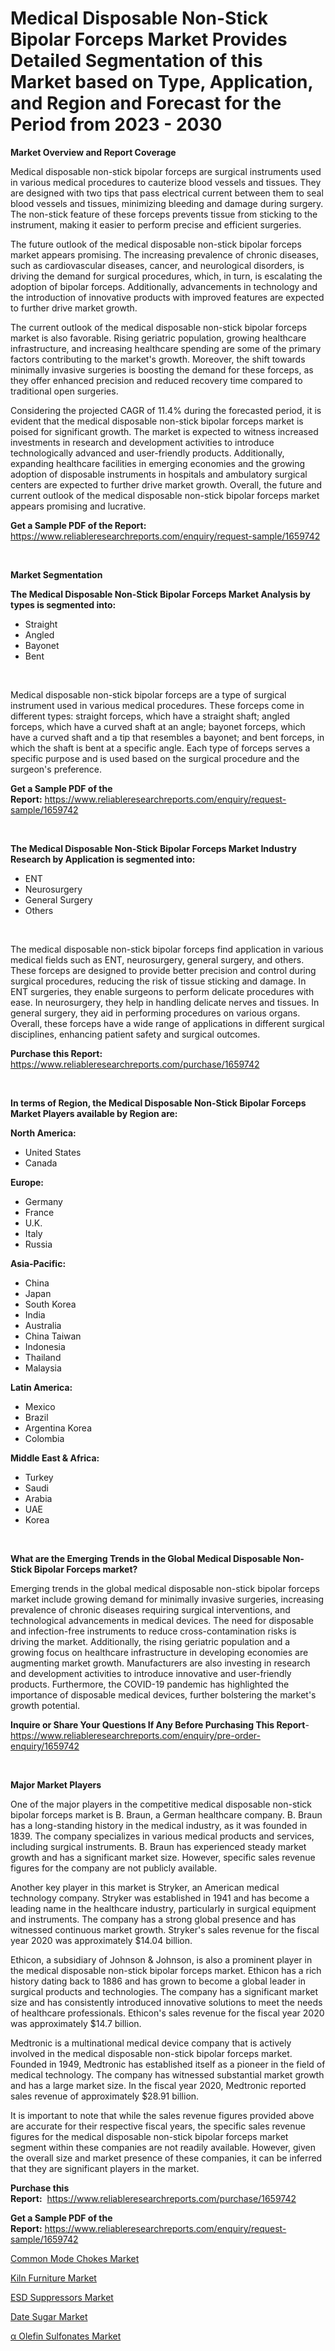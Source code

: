 <p><h1>Medical Disposable Non-Stick Bipolar Forceps Market Provides Detailed Segmentation of this Market based on Type, Application, and Region and Forecast for the Period from 2023 - 2030</h1></p><p><strong>Market Overview and Report Coverage</strong></p>
<p><p>Medical disposable non-stick bipolar forceps are surgical instruments used in various medical procedures to cauterize blood vessels and tissues. They are designed with two tips that pass electrical current between them to seal blood vessels and tissues, minimizing bleeding and damage during surgery. The non-stick feature of these forceps prevents tissue from sticking to the instrument, making it easier to perform precise and efficient surgeries.</p><p>The future outlook of the medical disposable non-stick bipolar forceps market appears promising. The increasing prevalence of chronic diseases, such as cardiovascular diseases, cancer, and neurological disorders, is driving the demand for surgical procedures, which, in turn, is escalating the adoption of bipolar forceps. Additionally, advancements in technology and the introduction of innovative products with improved features are expected to further drive market growth. </p><p>The current outlook of the medical disposable non-stick bipolar forceps market is also favorable. Rising geriatric population, growing healthcare infrastructure, and increasing healthcare spending are some of the primary factors contributing to the market's growth. Moreover, the shift towards minimally invasive surgeries is boosting the demand for these forceps, as they offer enhanced precision and reduced recovery time compared to traditional open surgeries. </p><p>Considering the projected CAGR of 11.4% during the forecasted period, it is evident that the medical disposable non-stick bipolar forceps market is poised for significant growth. The market is expected to witness increased investments in research and development activities to introduce technologically advanced and user-friendly products. Additionally, expanding healthcare facilities in emerging economies and the growing adoption of disposable instruments in hospitals and ambulatory surgical centers are expected to further drive market growth. Overall, the future and current outlook of the medical disposable non-stick bipolar forceps market appears promising and lucrative.</p></p>
<p><strong>Get a Sample PDF of the Report:</strong> <a href="https://www.reliableresearchreports.com/enquiry/request-sample/1659742">https://www.reliableresearchreports.com/enquiry/request-sample/1659742</a></p>
<p>&nbsp;</p>
<p><strong>Market Segmentation</strong></p>
<p><strong>The Medical Disposable Non-Stick Bipolar Forceps Market Analysis by types is segmented into:</strong></p>
<p><ul><li>Straight</li><li>Angled</li><li>Bayonet</li><li>Bent</li></ul></p>
<p>&nbsp;</p>
<p><p>Medical disposable non-stick bipolar forceps are a type of surgical instrument used in various medical procedures. These forceps come in different types: straight forceps, which have a straight shaft; angled forceps, which have a curved shaft at an angle; bayonet forceps, which have a curved shaft and a tip that resembles a bayonet; and bent forceps, in which the shaft is bent at a specific angle. Each type of forceps serves a specific purpose and is used based on the surgical procedure and the surgeon's preference.</p></p>
<p><strong>Get a Sample PDF of the Report:</strong>&nbsp;<a href="https://www.reliableresearchreports.com/enquiry/request-sample/1659742">https://www.reliableresearchreports.com/enquiry/request-sample/1659742</a></p>
<p>&nbsp;</p>
<p><strong>The Medical Disposable Non-Stick Bipolar Forceps Market Industry Research by Application is segmented into:</strong></p>
<p><ul><li>ENT</li><li>Neurosurgery</li><li>General Surgery</li><li>Others</li></ul></p>
<p>&nbsp;</p>
<p><p>The medical disposable non-stick bipolar forceps find application in various medical fields such as ENT, neurosurgery, general surgery, and others. These forceps are designed to provide better precision and control during surgical procedures, reducing the risk of tissue sticking and damage. In ENT surgeries, they enable surgeons to perform delicate procedures with ease. In neurosurgery, they help in handling delicate nerves and tissues. In general surgery, they aid in performing procedures on various organs. Overall, these forceps have a wide range of applications in different surgical disciplines, enhancing patient safety and surgical outcomes.</p></p>
<p><strong>Purchase this Report:</strong>&nbsp; <a href="https://www.reliableresearchreports.com/purchase/1659742">https://www.reliableresearchreports.com/purchase/1659742</a></p>
<p>&nbsp;</p>
<p><strong>In terms of Region, the Medical Disposable Non-Stick Bipolar Forceps Market Players available by Region are:</strong></p>
<p>
    <p> <strong> North America: </strong>
        <ul>
            <li>United States</li>
            <li>Canada</li>
        </ul>
        </p> 
    <p> <strong> Europe: </strong>
        <ul>
            <li>Germany</li>
            <li>France</li>
            <li>U.K.</li>
            <li>Italy</li>
            <li>Russia</li>
        </ul>
        </p> 
    <p> <strong> Asia-Pacific: </strong>
        <ul>
            <li>China</li>
            <li>Japan</li>
            <li>South Korea</li>
            <li>India</li>
            <li>Australia</li>
            <li>China Taiwan</li>
            <li>Indonesia</li>
            <li>Thailand</li>
            <li>Malaysia</li>
        </ul>
        </p> 
    <p> <strong> Latin America: </strong>
        <ul>
            <li>Mexico</li>
            <li>Brazil</li>
            <li>Argentina Korea</li>
            <li>Colombia</li>
        </ul>
        </p> 
    <p> <strong> Middle East & Africa: </strong>
        <ul>
            <li>Turkey</li>
            <li>Saudi</li>
            <li>Arabia</li>
            <li>UAE</li>
            <li>Korea</li>
        </ul>
    </p>
    </p>
<p>&nbsp;</p>
<p><strong>What are the Emerging Trends in the Global Medical Disposable Non-Stick Bipolar Forceps market?</strong></p>
<p><p>Emerging trends in the global medical disposable non-stick bipolar forceps market include growing demand for minimally invasive surgeries, increasing prevalence of chronic diseases requiring surgical interventions, and technological advancements in medical devices. The need for disposable and infection-free instruments to reduce cross-contamination risks is driving the market. Additionally, the rising geriatric population and a growing focus on healthcare infrastructure in developing economies are augmenting market growth. Manufacturers are also investing in research and development activities to introduce innovative and user-friendly products. Furthermore, the COVID-19 pandemic has highlighted the importance of disposable medical devices, further bolstering the market's growth potential.</p></p>
<p><strong>Inquire or Share Your Questions If Any Before Purchasing This Report</strong>- <a href="https://www.reliableresearchreports.com/enquiry/pre-order-enquiry/1659742">https://www.reliableresearchreports.com/enquiry/pre-order-enquiry/1659742</a></p>
<p>&nbsp;</p>
<p><strong>Major Market Players</strong></p>
<p><p>One of the major players in the competitive medical disposable non-stick bipolar forceps market is B. Braun, a German healthcare company. B. Braun has a long-standing history in the medical industry, as it was founded in 1839. The company specializes in various medical products and services, including surgical instruments. B. Braun has experienced steady market growth and has a significant market size. However, specific sales revenue figures for the company are not publicly available.</p><p>Another key player in this market is Stryker, an American medical technology company. Stryker was established in 1941 and has become a leading name in the healthcare industry, particularly in surgical equipment and instruments. The company has a strong global presence and has witnessed continuous market growth. Stryker's sales revenue for the fiscal year 2020 was approximately $14.04 billion.</p><p>Ethicon, a subsidiary of Johnson & Johnson, is also a prominent player in the medical disposable non-stick bipolar forceps market. Ethicon has a rich history dating back to 1886 and has grown to become a global leader in surgical products and technologies. The company has a significant market size and has consistently introduced innovative solutions to meet the needs of healthcare professionals. Ethicon's sales revenue for the fiscal year 2020 was approximately $14.7 billion.</p><p>Medtronic is a multinational medical device company that is actively involved in the medical disposable non-stick bipolar forceps market. Founded in 1949, Medtronic has established itself as a pioneer in the field of medical technology. The company has witnessed substantial market growth and has a large market size. In the fiscal year 2020, Medtronic reported sales revenue of approximately $28.91 billion.</p><p>It is important to note that while the sales revenue figures provided above are accurate for their respective fiscal years, the specific sales revenue figures for the medical disposable non-stick bipolar forceps market segment within these companies are not readily available. However, given the overall size and market presence of these companies, it can be inferred that they are significant players in the market.</p></p>
<p><strong>Purchase this Report:</strong>&nbsp;&nbsp;<a href="https://www.reliableresearchreports.com/purchase/1659742">https://www.reliableresearchreports.com/purchase/1659742</a></p>
<p></p>
<p><strong>Get a Sample PDF of the Report:</strong>&nbsp;<a href="https://www.reliableresearchreports.com/enquiry/request-sample/1659742">https://www.reliableresearchreports.com/enquiry/request-sample/1659742</a></p>
<p><p><a href="https://medium.com/@melt.scale.beast/common-mode-chokes-market-size-growth-forecast-2023-2030-12ac4fbd90ec">Common Mode Chokes Market</a></p><p><a href="https://www.linkedin.com/pulse/kiln-furniture-market-size-share-global-analysis-report/">Kiln Furniture Market</a></p><p><a href="https://medium.com/@sake.use.loan/esd-suppressors-market-size-growth-forecast-2023-2030-609850de06b4">ESD Suppressors Market</a></p><p><a href="https://www.linkedin.com/pulse/date-sugar-market-size-share-amp-trends-analysis-report/">Date Sugar Market</a></p><p><a href="https://www.linkedin.com/pulse/alpha-olefin-sulfonates-market-research-report-unlocks/">α Olefin Sulfonates Market</a></p></p>